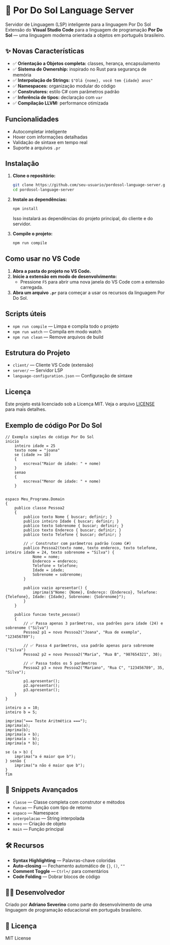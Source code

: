 # 🌅 Por Do Sol Language Server

Servidor de Linguagem (LSP) inteligente para a linguagem Por Do Sol
Extensão do **Visual Studio Code** para a linguagem de programação **Por Do Sol** — uma linguagem moderna orientada a objetos em português brasileiro.

## ✨ Novas Características

- ✅ **Orientação a Objetos completa:** classes, herança, encapsulamento
- ✅ **Sistema de Ownership:** inspirado no Rust para segurança de memória
- ✅ **Interpolação de Strings:** `$"Olá {nome}, você tem {idade} anos"`
- ✅ **Namespaces:** organização modular do código
- ✅ **Construtores:** estilo C# com parâmetros padrão
- ✅ **Inferência de tipos:** declaração com `var`
- ✅ **Compilação LLVM:** performance otimizada

## Funcionalidades
- Autocompletar inteligente
- Hover com informações detalhadas
- Validação de sintaxe em tempo real
- Suporte a arquivos `.pr`

## Instalação

1. **Clone o repositório:**
   ```sh
   git clone https://github.com/seu-usuario/pordosol-language-server.git
   cd pordosol-language-server
   ```

2. **Instale as dependências:**
   ```sh
   npm install
   ```
   Isso instalará as dependências do projeto principal, do cliente e do servidor.

3. **Compile o projeto:**
   ```sh
   npm run compile
   ```

## Como usar no VS Code

1. **Abra a pasta do projeto no VS Code.**
2. **Inicie a extensão em modo de desenvolvimento:**
   - Pressione `F5` para abrir uma nova janela do VS Code com a extensão carregada.
3. **Abra um arquivo `.pr`** para começar a usar os recursos da linguagem Por Do Sol.

## Scripts úteis
- `npm run compile` — Limpa e compila todo o projeto
- `npm run watch` — Compila em modo watch
- `npm run clean` — Remove arquivos de build

## Estrutura do Projeto
- `client/` — Cliente VS Code (extensão)
- `server/` — Servidor LSP
- `language-configuration.json` — Configuração de sintaxe

## Licença
Este projeto está licenciado sob a Licença MIT. Veja o arquivo [LICENSE](LICENSE) para mais detalhes.

## Exemplo de código Por Do Sol

```pordosol
// Exemplo simples de código Por Do Sol
inicio
    inteiro idade = 25
    texto nome = "joana"
    se (idade >= 18) 
    {
        escreva("Maior de idade: " + nome)
    } 
    senao 
    {
        escreva("Menor de idade: " + nome)
    }


espaco Meu_Programa.Domain
{
    publico classe Pessoa2
    {
        publico texto Nome { buscar; definir; }
        publico inteiro Idade { buscar; definir; }
        publico texto Sobrenome { buscar; definir; }
        publico texto Endereco { buscar; definir; }
        publico texto Telefone { buscar; definir; }

        // ✅ Construtor com parâmetros padrão (como C#)
        publico Pessoa2(texto nome, texto endereco, texto telefone, inteiro idade = 24, texto sobrenome = "Silva") {
            Nome = nome;
            Endereco = endereco;
            Telefone = telefone;
            Idade = idade;
            Sobrenome = sobrenome;
        }

        publico vazio apresentar() {
            imprima($"Nome: {Nome}, Endereço: {Endereco}, Telefone: {Telefone}, Idade: {Idade}, Sobrenome: {Sobrenome}");
        }
    }

    publico funcao teste_pessoa() 
    {
        // ✅ Passa apenas 3 parâmetros, usa padrões para idade (24) e sobrenome ("Silva")
        Pessoa2 p1 = novo Pessoa2("Joana", "Rua de exemplo", "123456789");
        
        // ✅ Passa 4 parâmetros, usa padrão apenas para sobrenome ("Silva")
        Pessoa2 p2 = novo Pessoa2("Maria", "Rua B", "987654321", 30);
        
        // ✅ Passa todos os 5 parâmetros
        Pessoa2 p3 = novo Pessoa2("Mariano", "Rua C", "123456789", 35, "Silva");
        
        p1.apresentar();
        p2.apresentar();
        p3.apresentar();
    }
}

inteiro a = 10;
inteiro b = 5;

imprima("=== Teste Aritmética ===");
imprima(a);
imprima(b);
imprima(a + b);
imprima(a - b);
imprima(a * b);

se (a > b) {
    imprima("a é maior que b");
} senão {
    imprima("a não é maior que b");
}
fim
```

## 🧩 Snippets Avançados

- `classe` — Classe completa com construtor e métodos
- `funcao` — Função com tipo de retorno
- `espaco` — Namespace
- `interpolacao` — String interpolada
- `novo` — Criação de objeto
- `main` — Função principal

## 🛠️ Recursos

- **Syntax Highlighting** — Palavras-chave coloridas
- **Auto-closing** — Fechamento automático de `{}`, `()`, `""`
- **Comment Toggle** — `Ctrl+/` para comentários
- **Code Folding** — Dobrar blocos de código


## 👨‍💻 Desenvolvedor

Criado por **Adriano Severino** como parte do desenvolvimento de uma linguagem de programação educacional em português brasileiro.


## 📄 Licença

MIT License